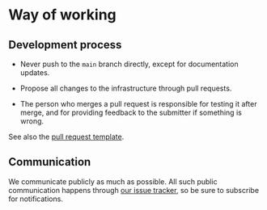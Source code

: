 # Way of working

## Development process

 * Never push to the `main` branch directly, except for documentation updates.

 * Propose all changes to the infrastructure through pull requests.

 * The person who merges a pull request is responsible for testing it after merge, and for providing feedback to the submitter if something is wrong.

See also the [pull request template](pull_request_template.md).

## Communication

We communicate publicly as much as possible. All such public communication happens through [our issue tracker](https://github.com/fullstaq-labs/fullstaq-ruby-infra/issues), so be sure to subscribe for notifications.
